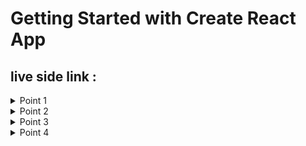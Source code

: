 # Getting Started with Create React App

## live side link : 

 <details>
           <summary>Point 1</summary>
           <p>First i add login add and update to my register . Then we add Loading</p>
         </details>
 <details>
           <summary>Point 2</summary>
           <p>then we update login ...and i add required auth. and not found</p>
         </details>
 <details>
           <summary>Point 3</summary>
           <p>third i add a fake data.. and update it  .and i use my fake data</p>
         </details>
 <details>
           <summary>Point 4</summary>
           <p>last of we finish teacher update .and home data finish..and update about .and last update readme file</p>
         </details>